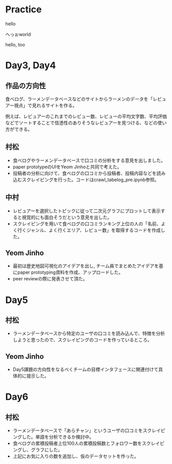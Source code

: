 # Practice

hello

へっぉworld

hello, too

# Day3, Day4
## 作品の方向性
食べログ、ラーメンデータベースなどのサイトからラーメンのデータを「レビュアー視点」で見れるサイトを作る。

例えば、レビュアーのこれまでのレビュー数、レビューの平均文字数、平均評価などでソートすることで信憑性のありそうなレビュアーを見つける、などの使い方ができる。
## 村松
* 食べログやラーメンデータベースで口コミの分析をする意見を出しました。
* paper prototypeのUIをYeom Jinhoと共同で考えた。
* 投稿者の分析に向けて、食べログの口コミから投稿者、投稿内容などを読み込むスクレイピングを行った。コードはcrawl_tabelog_pre.ipynb参照。

## 中村
* レビュアーを選択したトピックに従って二次元グラフにプロットして表示すると視覚的にも面白そうだという意見を出した。
* スクレイピングを用いて食べログの口コミランキング上位の人の「名前、よく行くジャンル、よく行くエリア、レビュー数」を取得するコードを作成した。

## Yeom Jinho
* 最初は歴史地図可視化のアイデアを出し, チーム員でまとめたアイデアを基にpaper prototyping資料を作成、アップロードした。
* peer reviewの際に発表させて頂た。

# Day5
## 村松
* ラーメンデータベースから特定のユーザの口コミを読み込んで、特徴を分析しようと思ったので、スクレイピングのコードを作っているところ。

## Yeom Jinho
* Day5課題の方向性をなるべくチームの目標インタフェースに関連付けて具体的に提示した。

# Day6
## 村松
* ラーメンデータベースで「あらチャン」というユーザの口コミをスクレイピングした。単語を分析できるか検討中。
* 食べログの累積投稿者上位100人の累積投稿数とフォロワー数をスクレイピングし、グラフにした。
* 上記にお気に入りの数を追加し、仮のデータセットを作った。
